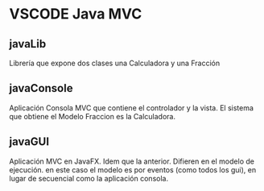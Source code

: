 # VSCODE Java MVC

## javaLib
Librería que expone dos clases una Calculadora y una Fracción

## javaConsole
Aplicación Consola MVC que contiene el controlador y la vista. El sistema que obtiene el Modelo Fraccion es la Calculadora.

## javaGUI
Aplicación MVC en JavaFX. Idem que la anterior.
Difieren en el modelo de ejecución. en este caso el modelo es por eventos (como todos los gui), en lugar de secuencial como la aplicación consola.